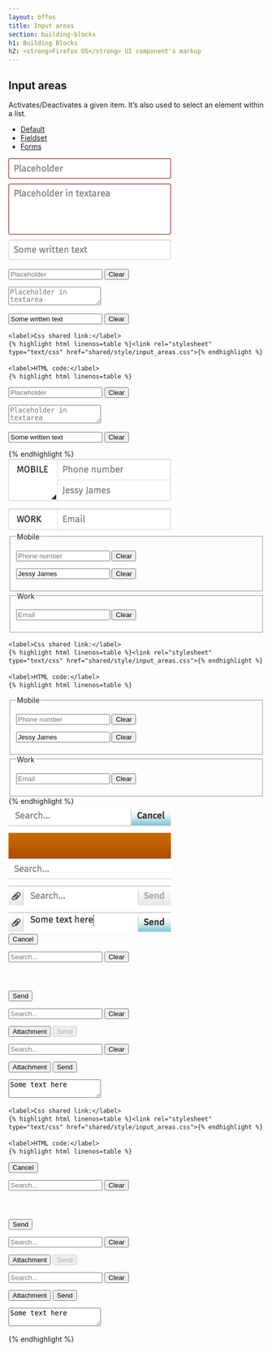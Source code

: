 ```yaml
---
layout: bffos
title: Input areas
section: building-blocks
h1: Building Blocks
h2: <strong>Firefox OS</strong> UI component's markup
---
```


## Input areas

Activates/Deactivates a given item. It’s also used to select an element within a list.

<div class="tabs">
  <ul>
    <li><a href="#input-default">Default</a></li>
    <li><a href="#input-fielset">Fieldset</a></li>
    <li><a href="#input-forms">Forms</a></li>
  </ul>

  <div id="input-default">
    <section class="example">
      <img src="../images/BB/input_1.png" alt="Input areas (Image replacing code)"/>
      <article class="frame">
        <form>
          <p>
            <input type="text" placeholder="Placeholder" required="">
            <button type="reset">Clear</button>
          </p>
          <p>
            <textarea placeholder="Placeholder in textarea" required=""></textarea>
          </p>
          <p>
            <input type="text" placeholder="Placeholder" value="Some written text" required="">
            <button type="reset">Clear</button>
          </p>
        </form>
      </article>
    </section>

    <label>Css shared link:</label>
    {% highlight html linenos=table %}<link rel="stylesheet" type="text/css" href="shared/style/input_areas.css">{% endhighlight %}

    <label>HTML code:</label>
    {% highlight html linenos=table %}
<form>
  <p>
    <input type="text" placeholder="Placeholder" required="">
    <button type="reset">Clear</button>
  </p>
  <p>
    <textarea placeholder="Placeholder in textarea" required=""></textarea>
  </p>
  <p>
    <input type="text" placeholder="Placeholder" value="Some written text" required="">
    <button type="reset">Clear</button>
  </p>
</form>{% endhighlight %}
  </div>

  <div id="input-fielset">
    <section class="example">
      <img src="../images/BB/input_2.png" alt="Input areas (Image replacing code)"/>
      <article class="frame">
        <form>
          <fieldset>
            <legend class="action">Mobile</legend>
            <section>
              <p>
                <input type="tel" placeholder="Phone number" required="">
                <button type="reset">Clear</button>
              </p>
              <p>
                <input type="text" placeholder="Name" value="Jessy James" required="">
                <button type="reset">Clear</button>
              </p>
            </section>
          </fieldset>
          <fieldset>
            <legend>Work</legend>
            <section>
              <p>
                <input type="tel" placeholder="Email" required="">
                <button type="reset">Clear</button>
              </p>
            </section>
          </fieldset>
        </form>
      </article>
    </section>

    <label>Css shared link:</label>
    {% highlight html linenos=table %}<link rel="stylesheet" type="text/css" href="shared/style/input_areas.css">{% endhighlight %}

    <label>HTML code:</label>
    {% highlight html linenos=table %}
<form>
  <fieldset>
    <legend class="action">Mobile</legend>
    <section>
      <p>
        <input type="tel" placeholder="Phone number" required="">
        <button type="reset">Clear</button>
      </p>
      <p>
        <input type="text" placeholder="Name" value="Jessy James" required="">
        <button type="reset">Clear</button>
      </p>
    </section>
  </fieldset>
  <fieldset>
    <legend>Work</legend>
    <section>
      <p>
        <input type="tel" placeholder="Email" required="">
        <button type="reset">Clear</button>
      </p>
    </section>
  </fieldset>
</form>{% endhighlight %}
  </div>

  <div id="input-forms">
    <section class="example">
      <img src="../images/BB/input_3.png" alt="Input areas (Image replacing code)"/>
      <article class="input frame">
        <!-- form used at the top of the page with fixed/absolute position and content scrolls underneath -->
        <form role="search">
          <button type="submit">Cancel</button>
          <p>
            <input type="text" placeholder="Search..." required="">
            <button type="reset">Clear</button>
          </p>
        </form>
        <!-- form used under a header, this form scrolls together with the content underneath the header -->
        <section role="region">
          <header>
              <!-- here should be the content of the header -->
          </header>
          <form role="search" class="full">
            <button type="submit">Send</button>
            <p>
              <input type="text" placeholder="Search..." required="">
              <button type="reset">Clear</button>
            </p>
          </form>
        </section>
        <form role="search" class="bottom">
          <button class="icon icon-attachment">Attachment</button>
          <button type="submit" disabled="">Send</button>
          <p>
            <input type="text" placeholder="Search..." required="">
            <button type="reset">Clear</button>
          </p>
        </form>
        <form role="search" class="bottom">
          <button class="icon icon-attachment">Attachment</button>
          <button type="submit">Send</button>
          <p>
            <textarea placeholder="Search..." required="">Some text here</textarea>
          </p>
        </form>
      </article>
    </section>

    <label>Css shared link:</label>
    {% highlight html linenos=table %}<link rel="stylesheet" type="text/css" href="shared/style/input_areas.css">{% endhighlight %}

    <label>HTML code:</label>
    {% highlight html linenos=table %}
<!-- form used at the top of the page with fixed/absolute position and content scrolls underneath -->
<form role="search">
  <button type="submit">Cancel</button>
  <p>
    <input type="text" placeholder="Search..." required="">
    <button type="reset">Clear</button>
  </p>
</form>
<!-- form used under a header, this form scrolls together with the content underneath the header -->
<section role="region">
  <header>
      <!-- here should be the content of the header -->
  </header>
  <form role="search" class="full">
    <button type="submit">Send</button>
    <p>
      <input type="text" placeholder="Search..." required="">
      <button type="reset">Clear</button>
    </p>
  </form>
</section>
<form role="search" class="bottom">
  <button class="icon icon-attachment">Attachment</button>
  <button type="submit" disabled="">Send</button>
  <p>
    <input type="text" placeholder="Search..." required="">
    <button type="reset">Clear</button>
  </p>
</form>
<form role="search" class="bottom">
  <button class="icon icon-attachment">Attachment</button>
  <button type="submit">Send</button>
  <p>
    <textarea placeholder="Search..." required="">Some text here</textarea>
  </p>
</form>{% endhighlight %}
  </div>
</div>


